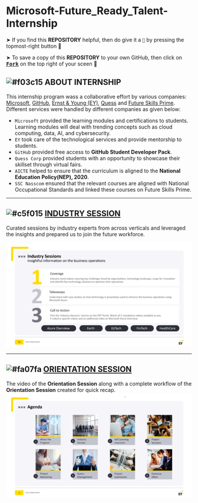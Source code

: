 # Microsoft-Future_Ready_Talent-Internship

➤ If you find this **REPOSITORY** helpful, then do give it a `🌟` by pressing the topmost-right button 🤗

➤ To save a copy of this **REPOSITORY** to your own GitHub, then click on <a href="https://github.com/Neklaustares-tPtwP/Microsoft-Future_Ready_Talent-Internship/edit/master/README.md"><kbd><b>Fork</b></kbd></a> on the top right of your sceen 🤗

## ![#f03c15](https://via.placeholder.com/15/f03c15/000000?text=+) ABOUT INTERNSHIP
This internship program wass a collaborative effort by various companies: [Microsoft](https://github.com/microsoft), [GitHub](https://github.com/), [Ernst & Young (EY)](https://github.com/EYBlockchain), [Quess](https://www.quesscorp.com/) and [Future Skills Prime](https://futureskillsprime.in/). Different services were handled by different companies as given below:

- `Microsoft` provided the learning modules and certifications to students. Learning modules will deal with trending concepts such as cloud computing, data, AI, and cybersecurity.
- `EY` took care of the technological services and provide mentorship to students.
- `GitHub` provided free access to **GitHub Student Developer Pack**.
- `Quess Corp` provided students with an opportunity to showcase their skillset through virtual fairs.
- `AICTE` helped to ensure that the curriculum is aligned to the **National Education Policy(NEP), 2020**.
- `SSC Nasscom` ensured that the relevant courses are aligned with National Occupational Standards and linked these courses on Future Skills Prime. 

<hr>

## ![#c5f015](https://via.placeholder.com/15/c5f015/000000?text=+) [INDUSTRY SESSION](https://github.com/Neklaustares-tPtwP/Microsoft-Future_Ready_Talent-Internship/tree/master/Industry%20Sessions)

Curated sessions by industry experts from across verticals and leveraged the insights and prepared us to join the future workforce.

<a href="https://github.com/Neklaustares-tPtwP/Microsoft-Future_Ready_Talent-Internship/blob/master/Orientation/img/Industry%20Session.PNG"><img src="https://github.com/Neklaustares-tPtwP/Microsoft-Future_Ready_Talent-Internship/blob/master/Orientation/img/Industry%20Session.PNG"/></a>

<hr>

## ![#fa07fa](https://via.placeholder.com/15/fa07fa/000000?text=+) [ORIENTATION SESSION](https://github.com/Neklaustares-tPtwP/Microsoft-Future_Ready_Talent-Internship/tree/master/Orientation)

The video of the **Orientation Session** along with a complete workflow of the **Orientation Session** created for quick recap.
<a href="https://github.com/Neklaustares-tPtwP/Microsoft-Future_Ready_Talent-Internship/blob/master/Orientation/img/Agenda.PNG"><img src="https://github.com/Neklaustares-tPtwP/Microsoft-Future_Ready_Talent-Internship/blob/master/Orientation/img/Agenda.PNG"/></a>
